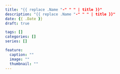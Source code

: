 ```yaml
---
title: "{{ replace .Name "-" " " | title }}"
description: "{{ replace .Name "-" " " | title }}"
date: {{ .Date }}
draft: true

tags: []
categories: []
series: []

feature:
  caption: ""
  image: ""
  thumbnail: ""
---
```



